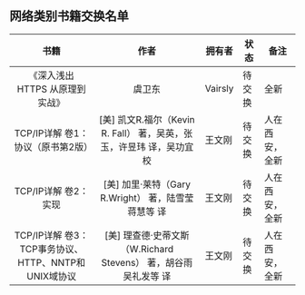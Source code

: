 ## 网络类别书籍交换名单

| 书籍          | 作者   | 拥有者   | 状态  | 备注    |
|:-----------:|:----:| ----- | --- | ----- |
|  《深入浅出 HTTPS 从原理到实战》  |虞卫东 | Vairsly  | 待交换 |  全新  |
| TCP/IP详解 卷1：协议（原书第2版） | [美] 凯文R.福尔（Kevin R. Fall） 著，吴英，张玉，许昱玮 译，吴功宜 校 | 王文刚 | 待交换 | 人在西安，全新 |
| TCP/IP详解 卷2：实现| [美] 加里·莱特（Gary R.Wright） 著，陆雪莹 蒋慧等 译 | 王文刚 | 待交换 | 人在西安，全新 |
| TCP/IP详解 卷3：TCP事务协议、HTTP、NNTP和UNIX域协议 | [美] 理查德·史蒂文斯（W.Richard Stevens） 著，胡谷雨 吴礼发等 译 | 王文刚 | 待交换 | 人在西安，全新 |